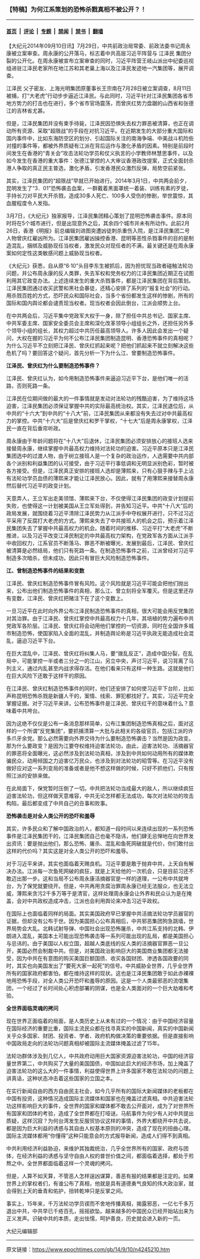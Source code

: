 ### 【特稿】为何江系策划的恐怖杀戮真相不被公开？！

---

#### [首页](../../../..?n4245210) &nbsp;|&nbsp; [评论](../../../../../epoch-comment?n4245210) &nbsp;|&nbsp; [专题](../../../../../epoch-special?n4245210) &nbsp;|&nbsp; [禁闻](../../../../../epoch-news?n4245210) &nbsp;|&nbsp; [禁书](../../../../../books?n4245210) &nbsp;|&nbsp; [翻墙](https://github.com/gfw-breaker/nogfw/blob/master/README.md?n4245210)


<div class="post_content" id="artbody" itemprop="articleBody">
 <!-- article content begin -->
 <p>
  【大纪元2014年09月10日讯】7月29日，中共前政治局常委、前政法委书记周永康被立案审查。周永康的公开落马，标志着中共高层习近平阵营与
  <ok href="https://www.epochtimes.com/gb/tag/%E6%B1%9F%E6%B3%BD%E6%B0%91.html">
   江泽民
  </ok>
  集团分裂的公开化。在周永康被宣布立案审查的同时，习近平阵营王岐山派出中纪委巡视组进驻江泽民老家所在地江苏和其老巢上海以及江泽民发迹地一汽集团等，展开调查。
 </p>
 <p>
  <ok href="https://www.epochtimes.com/gb/tag/%E6%B1%9F%E6%B3%BD%E6%B0%91.html">
   江泽民
  </ok>
  父子密友、上海光明集团原董事长王宗南在7月28日被立案调查，8月11日被捕，打“大老虎”行动步步逼近江泽民。与此同时，习近平针对江泽民集团各省市地方势力的打击也在进行，多个省市官场震荡，而曾庆红势力盘踞的山西省和张德江的吉林省尤甚。
 </p>
 <p>
  但是，江泽民集团并没有束手待毙，江泽民因恐惧失去权力罪恶被清算，也正在调动所有资源、采取“超限战”的手段在对抗习近平。在近期发生的大部分重大国际和国内事件中，比如东海防空区的划分、引起国际关注的南海争端、中美战斗机险些对撞的事件等，都被外界质疑有江派在背后运作与激化矛盾的因素。特别是前段时间发生在香港的“青关会”攻击法轮功学员和仗义执言的小学教师林慧思事件，以及如今发生在香港的重大事件：张德江掌控的人大审议香港政改提案，正式全面封杀港人争取的真正民主普选，激化矛盾，引发香港民众激烈反弹，局势空前紧张。
 </p>
 <p>
  其实，江泽民集团的“超限战”早就已开始进行。2014年3月1日，中共两会前夕，昆明发生了“3．01”恐怖袭击血案，一群戴着黑面罩统一着装、训练有素的歹徒，手持长刀对平民大开杀戮，造成30多人死亡、100多人受伤的惨剧，举世震惊，其血腥程度令人发指。
 </p>
 <p>
  3月7日，《大纪元》独家报导，江泽民集团精心策划了昆明恐怖袭击事件。原本同时将在5个城市进行，但是出现意外之后，其余四个城市并未有所动作。此前2月26日，香港《明报》前总编辑刘进图突遭凶徒刺杀重伤入院，是江泽民集团二号人物曾庆红雇凶所为。江泽民集团雇凶操控香港、昆明等恶性杀戮事件的目的是制造混乱，捆绑及威胁现任当权者，激发民众对现任者的不满，最关键还是在周永康案如何定性这类敏感问题上威胁现当权者。
 </p>
 <p>
  《大纪元》获悉，自从原“6‧10”头目李东生被抓后，因为担忧现当政者碰触法轮功问题，并公布周永康的反人类罪，失去军权和党务权力的江泽民集团近期正在试图利用其它政变办法。上述连续发生的重大杀戮事件，都是江泽民集团在背后策划。江泽民集团通过收买武警和黑社会暴徒，还精心安排了系列的“报复社会”的行动。用杀戮百姓的方式，恐吓民众和国际社会，当多个省份都发生这样的惨剧，所有的国际和国内舆论都会谴责现当权者。现当权者会因此倒台，江派会顺势上台。
 </p>
 <p>
  在中共两会后，习近平集中党政军大权于一身，除了担任中共总书记、国家主席、中共军委主席、国家安全委员会主席和深化改革领导小组组长之外，还担任另外多个领导小组的组长，其权力超过中共历任最高领导人。许多人因此会发出一个疑问，大权在握的习近平为何不公布江泽民集团制造昆明、香港恐怖事件的真相呢？为什么习近平不立刻把江泽民、曾庆红抓起来呢？把他们抓起来不就立刻解决这些危机了吗？要回答这个疑问，首先分析一下为什么江、曾要制造恐怖事件。
 </p>
 <p>
  <b>
   江泽民、曾庆红为什么要制造恐怖事件？
  </b>
 </p>
 <p>
  江泽民、曾庆红认为，如今用制造恐怖事件来逼迫习近平下台，是他们唯一的活路，否则死路一条。
 </p>
 <p>
  江泽民在位期间做的最大的一件事情就是发动对法轮功的残酷迫害，为了维持这场迫害，江泽民集团必须保证掌握中共的实际最高统治权。其实，江泽民退位后，从中共的“十六大”到中共的“十八大”前，江泽民集团从来都没有失去过对中共最高权力的掌控。中共“十六大”后是曾庆红和罗干掌权，“十七大”后是周永康掌权，江泽民一直在背后垂帘听政。
 </p>
 <p>
  周永康由于年龄问题将在“十八大”后退休，江泽民集团必须安排放心的接班人选来接替周永康，继续掌握中共最高权力维持对法轮功的迫害。习近平原本只是江泽民集团选中的过渡人物，由于树立接班人是一个复杂的政治运作，人选需要中共内部各个派别和利益集团的认可接受，由于习近平行事低调和无明显派别色彩，暂时被各方接受。但是，江泽民真正安排的接班人选却是薄熙来，只有心狠手辣与手上沾有法轮功学员血债的薄熙来才能让江泽民放心。因此，就有了用薄熙来接替周永康然后替代习近平的政变计划。
 </p>
 <p>
  天意弄人，王立军出走美领馆、薄熙来下台，不仅使得江泽民集团的政变计划提前失败，也使得这一计划被美国从王立军处得到，并告知习近平。中共“十八大”后的政局发展，就围绕着习近平清除江泽民势力从江派手中夺权展开进行，只不过习近平采用了反腐打大老虎的方式。薄熙来失去了中共接班人的机会之后，预示着江泽民集团失去了掌握中共最高权力的机会。随着时间的推移、习近平打“大老虎”不断推进，以及习近平改变江泽民制定的中共最高权力架构，在党政军各方面从江派手中收回权力，江系官员不断落马、罪恶不断被曝光，发展到最后，江泽民、曾庆红被清算是必然结局，他们只有死路一条。在制造恐怖事件之前，江派曾经对习近平制造多次暗杀，但未成功，因此只有冒巨大风险制造恐怖事件。
 </p>
 <p>
  <b>
   江、曾制造恐怖事件的结果和变数
  </b>
 </p>
 <p>
  江泽民、曾庆红制造恐怖事件冒有风险。这个风险就是习近平可能会把他们抛出来，公布出他们制造恐怖事件的真相，那么江、曾立刻将全军覆灭。但是这里还存有变数，江泽民、曾庆红把赌注下在了这个变数上。
 </p>
 <p>
  一旦习近平在此时向外界公布江泽民制造恐怖事件的真相，很大可能会用反党集团对其治罪。由于江泽民、曾庆红掌控中共最高权力十几年，其培植的势力遍布中共党政军各阶层。江泽民、曾庆红将会动用他们掌控的一切资源，同时在全国许多城市制造恐怖，使国家陷入全面的混乱，并制造舆论称是习近平执政无能造成社会混乱，逼迫习近平下台。
 </p>
 <p>
  在巨大混乱中，江泽民、曾庆红将纠集人马，要“拨乱反正”，造成中国分裂，在乱局中，可能掌控一半或者三分之一的江山，另立中央，声讨习近平，说习背离了马列主义，通过内乱甚至内战求得存活。在他们看来只有这样一种生路。这就是他们在巨大风险下还敢于这样干的原因。
 </p>
 <p>
  在江泽民、曾庆红制造恐怖事件的同时，他们还安排了如何使习近平下台阶，比如声称昆明恐怖杀戮是新疆人干的，案情、线索、罪犯都找好了。其实，习近平完全掌握证据。对于习近平来讲，公布恐怖事件是江泽民、曾庆红干的意味着什么？意味着中共垮台。
 </p>
 <p>
  因为这绝不仅仅是公布一条消息那样简单，公布江集团制造恐怖真相之后，面对这样的一个所谓“反党集团”，要抓捕清算一大批与此相关的各级官员，包括江派的许多爪牙余党。那么必然需要向外界交待为什么要制造恐怖袭击？当然是因为政变。那为什么要政变？是因为江要夺权维持迫害法轮功，由此，迫害法轮功、活摘器官的罪恶将全面曝光，这必然涉及到法轮功真相，涉及到中共如何动用所有的媒体欺骗民众，动用倾国之力迫害亿万民众，也涉及到对法轮功的昭雪等。在习近平没有做好应对这一系列变局的准备或者是他不想这样做的时候，只好不抓他们，只有按照江派的安排来做。
 </p>
 <p>
  在此局面下，保党暂时压倒了一切。中共把法轮功当成最大的敌人，所以继续疯狂迫害法轮功，但这样做天意难容，中共无论怎样都无法成功，每次对法轮功的攻击构陷，最后都变成了中共自己的丑事和败事。
 </p>
 <p>
  <b>
   恐怖袭击是对全人类公开的恐吓和羞辱
  </b>
 </p>
 <p>
  其实，许多民众和了解中国政治的人，都知道一段时间以来连续出现的一系列恐怖事件是江泽民集团干的，江泽民集团自己也毫不隐讳，他们肆无忌惮地在向世界发出资讯：要是抛出他们，那么恐怖、屠杀、混乱和鱼死网破就是代价，你们敢付出这样的代价吗？其实这是对全人类公开的恐吓和羞辱。
 </p>
 <p>
  对于习近平来讲，其实也面临着天赐良机。习近平要是敢于抛弃中共，上天自有解决办法。江派每一次鱼死网破的疯狂，就是上天给他的一次机会，只是目前习还不敢迈出那一步。这和当局不公布周永康活摘器官是一样的道理，一公布中共就垮台，为了保党就要绕开。但是，中共再用贪腐治罪周永康已经无法服众，也无法立威，薄熙来贪污2千多万等于是清官，这样处理周永康会让外界和民众认为是在掩盖，会对中共政权造成冲击，江派也会利用舆论来冲击习近平政权。
 </p>
 <p>
  在国际上也面临着同样的局面。其实美国政府早已掌握中共活摘法轮功学员器官的证据，但却没有公布于世。因为美国担心公布真相后，中共邪恶集团狗急跳墙，世界局势会大乱。北韩试射导弹、中国社会出现恐怖屠杀，中共江系支持的北韩、伊朗进入混乱，美国本土可能出现恐怖袭击等一系列可能出现的乱局，都是美国担心与忌讳的。由于美国以人权立国，超越人类底线的反人类的活摘器官罪恶一旦公开，美国必然会制裁中共。但是，对美国政治影响巨大的美国商业集团都无法接受，因为中共在有意图的购买美国巨额国债、收买各国财团、渗透各国政要的同时，其实也向美国发出了“要死大家一起死”的信号。中共威胁全世界，几乎全世界所有的国家政府都害怕，都在维持这样的现状。这也是江泽民集团敢于如此赤裸裸地用恐怖手段，对全人类公开恐吓和羞辱的原因。这是一个人类最邪恶的流氓集团，一个经过了长时间处心积虑部署的阴谋，也是全人类面对的一个巨大劫难和考验。
 </p>
 <p>
  <b>
   全世界面临灵魂的拷问
  </b>
 </p>
 <p>
  现在世界正面临着的局面，是人类历史上从未有过的一个情况：由于中国经济容量在国际经济的重要比重，国际主流民众都在找寻真实的中国新闻，真实的中国新闻关乎众多国家、财团、投资者、学者、政府机构做决策的重要依据。但是直接影响中国政局走向的法轮功问题真相却被国际主流媒体掩盖过滤了15年。
 </p>
 <p>
  法轮功群体涉及到几亿人，中共政府动用巨大国家资源迫害法轮功，中国的经济容量世界第二，中共购买了大量的美国国债，中国如此巨大的经济市场，加上掩盖了迫害法轮功的这么大的一件事情，利益使得世界上许多国家不敢在法轮功的问题上讲真话，这种状态冲击着这些国家的立国之本。
 </p>
 <p>
  在实行新闻自由的西方自由民主社会，如今几乎所有的国际大新闻媒体的老板都在中国有投资，这种情况造成国际主流媒体和国家也在掩盖过滤真相。中共迫害法轮功这样影响巨大的事件，全世界的国家和媒体都不敢去公开面对，成为了对世界所有国家和团体的考验，造成了全世界都在打哑谜。马航事件为何少有人对中共提出质疑，这样沉寂？为何台湾发生反服贸协议这样的事情，外界大都绕开中共去说，都是因为巨大利益的诱惑与其自由人权基本原则的冲突，造成了现在的扭曲心理。国际主流媒体都用“你懂得”这种只能意会的方式报导新闻，造成人们得不到真相。
 </p>
 <p>
  中共利用经济利益胁迫，来维护其独裁统治，几乎全世界所有的国家、政府与团体，在经济利益的诱惑与坚守自由人权的普世价值之间，都面临着选择，都处于煎熬之中。全世界都面临着这样一个灵魂的拷问。
 </p>
 <p>
  但是，人算不如天算，不管恶人怎样逞凶谋算，善恶有报的结果都是注定的。如果世界上的掌权者们，有谁公布了真相，他就是具有道德勇气良知的伟大政治家，就会得到上天的垂青和佑护，扭转乾坤只是反掌之间。
 </p>
 <p>
  事实上，15年来，千万法轮功学员锲而不舍地传播真相，揭露邪恶，一亿七千多万退出中共，中共早已千疮百孔，摇摇欲坠。越来越多的中国民众已经开始站出来为正义发声。识破中共的本质，走出怯懦，呵护善良，历史就会进入新的一页。
 </p>
 <p>
  大纪元编辑部
 </p>
 <p>
  <!-- article content end -->
  <div id="below_article_ad">
  </div>
 </p>
</div>


---

原文链接：https://www.epochtimes.com/gb/14/9/10/n4245210.htm